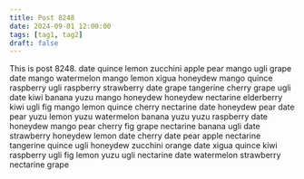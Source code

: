 ```yaml
---
title: Post 8248
date: 2024-09-01 12:00:00
tags: [tag1, tag2]
draft: false
---
```

This is post 8248.
date
quince
lemon
zucchini
apple
pear
mango
ugli
grape
date
mango
watermelon
mango
lemon
xigua
honeydew
mango
quince
raspberry
ugli
raspberry
strawberry
date
grape
tangerine
cherry
grape
ugli
date
kiwi
banana
yuzu
mango
honeydew
honeydew
nectarine
elderberry
kiwi
ugli
fig
mango
lemon
quince
cherry
nectarine
date
honeydew
pear
date
pear
yuzu
lemon
yuzu
watermelon
banana
yuzu
yuzu
raspberry
date
honeydew
mango
pear
cherry
fig
grape
nectarine
banana
ugli
date
strawberry
honeydew
lemon
date
cherry
date
pear
apple
nectarine
tangerine
quince
ugli
honeydew
zucchini
orange
date
xigua
quince
kiwi
raspberry
ugli
fig
lemon
yuzu
ugli
nectarine
date
watermelon
strawberry
nectarine
grape
